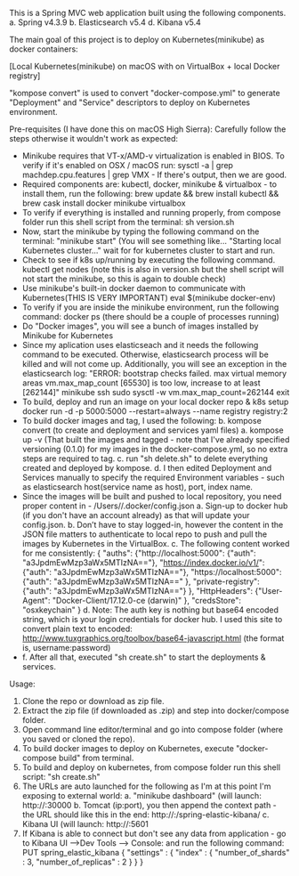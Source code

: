 This is a Spring MVC web application built using the following components. 
a.	Spring v4.3.9
b.	Elasticsearch v5.4
d.	Kibana v5.4

The main goal of this project is to deploy on Kubernetes(minikube) as docker containers:

[Local Kubernetes(minikube) on macOS with  on VirtualBox + local Docker registry]

"kompose convert" is used to convert "docker-compose.yml" to generate "Deployment" and "Service" descriptors to deploy on Kubernetes environment.


Pre-requisites (I have done this on macOS High Sierra): Carefully follow the steps otherwise it wouldn't work as expected:

-	Minikube requires that VT-x/AMD-v virtualization is enabled in BIOS. To verify if it's enabled on OSX / macOS run:
		sysctl -a | grep machdep.cpu.features | grep VMX - If there's output, then we are good.
-	Required components are: kubectl, docker, minikube & virtualbox - to install them, run the following:
		brew update && brew install kubectl && brew cask install docker minikube virtualbox
-	To verify if everything is installed and running properly, from compose folder run this shell script from the terminal:
		sh version.sh
-	Now, start the minikube by typing the following command on the terminal:
		"minikube start" (You will see something like... "Starting local Kubernetes cluster..." wait for for kubernetes cluster to start and run.
-	Check to see if k8s up/running by executing the following command.
		kubectl get nodes  (note this is also in version.sh but the shell script will not start the minikube, so this is again to double check)
-	Use minikube's built-in docker daemon to communicate with Kubernetes(THIS IS VERY IMPORTANT)
		eval $(minikube docker-env)
-	To verify if you are inside the minikube environment, run the following command:
		docker ps (there should be a couple of processes running)
-	Do "Docker images", you will see a bunch of images installed by Minikube for Kubernetes
-	Since my aplication uses elasticseach and it needs the following command to be executed. Otherwise, elasticsearch process will be killed and will not come up. Additionally, you will see an exception in the elasticsearch log: "ERROR: bootstrap checks failed. max virtual memory areas vm.max_map_count [65530] is too low, increase to at least [262144]"
		minikube ssh
		sudo sysctl -w vm.max_map_count=262144
		exit
-	To build, deploy and run an image on your local docker repo & k8s setup
		docker run -d -p 5000:5000 --restart=always --name registry registry:2
-	To build docker images and tag, I used the following:
	b.	kompose convert (to create and deployment and services yaml files)
	a.	kompose up -v (That built the images and tagged - note that I've already specified versioning (0.1.0) for my images in the docker-compose.yml, so no extra steps are required to tag.
	c.	run "sh delete.sh" to delete everything created and deployed by kompose.
	d.	I then edited Deployment and Services manually to specify the required Environment variables - such as elasticsearch host(service name as host), port, index name.
-	Since the images will be built and pushed to local repository, you need proper content in - /Users/<user>/.docker/config.json
	a.	Sign-up to docker hub (if you don't have an account already) as that will update your config.json.
	b.	Don’t have to stay logged-in, however the content in the JSON file matters to authenticate to local repo to push and pull the images by Kubernetes in the VirtualBox.
	c.	The following content worked for me consistently:
		{
		"auths": 
			{"http://localhost:5000": {"auth": "a3JpdmEwMzp3aWx5MTIzNA=="},
			"https://index.docker.io/v1/": {"auth": "a3JpdmEwMzp3aWx5MTIzNA=="},
			"https://localhost:5000": {"auth": "a3JpdmEwMzp3aWx5MTIzNA=="	},
			"private-registry": {"auth": "a3JpdmEwMzp3aWx5MTIzNA=="}
			},
		"HttpHeaders": {"User-Agent": "Docker-Client/17.12.0-ce (darwin)"	},
		"credsStore": "osxkeychain"
		}
	d.	Note: The auth key is nothing but base64 encoded string, which is your login credentials for docker hub. I used this site to convert plain text to encoded: 
		http://www.tuxgraphics.org/toolbox/base64-javascript.html (the format is, username:password)
-	f.	After all that, executed "sh create.sh" to start the deployments & services.

	

Usage:

1.	Clone the repo or download as zip file.
2.	Extract the zip file (if downloaded as .zip) and step into docker/compose folder.
3.	Open command line editor/terminal and go into compose folder (where you saved or cloned the repo).
4.	To build docker images to deploy on Kubernetes, execute "docker-compose build" from terminal.
5. 	To build and deploy on kubernetes, from compose folder run this shell script: "sh create.sh"
6.	The URLs are auto launched for the following as I'm at this point I'm exposing to external world:
	a.	"minikube dashboard" (will launch: http://<IP>:30000
	b.	Tomcat (ip:port), you then append the context path - the URL should like this in the end: http://<IP>:<PORT>/spring-elastic-kibana/
	c.	Kibana UI (will launch: http://<IP>:5601
7. If Kibana is able to connect but don't see any data from application - go to Kibana UI -->Dev Tools --> Console: and run the following command:
		PUT spring_elastic_kibana
	{
    	"settings" : {
        	"index" : {
            	"number_of_shards" : 3, 
            	"number_of_replicas" : 2 
        	}
    	}
	}